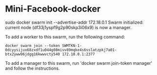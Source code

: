 # Mini-Facebook-docker

sudo docker swarm init --advertise-addr 172.18.0.1
Swarm initialized: current node (df33j1yspf9g2p90skp3i06x9) is now a manager.

To add a worker to this swarm, run the following command:

    docker swarm join --token SWMTKN-1-0dcyysijux68zxdf1u044g08mivv89mqke4s6sslatzpkj7a01-btx2yww96jdgg16kwwvcty540 172.18.0.1:2377

To add a manager to this swarm, run 'docker swarm join-token manager' and follow the instructions.
